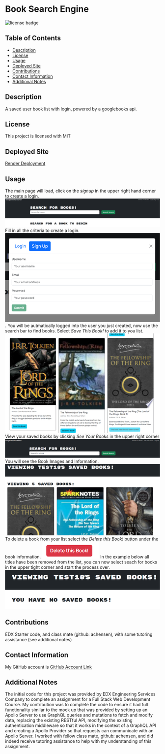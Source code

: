 # Book Search Engine
  ![license badge](https://img.shields.io/badge/license-MIT-blue)

## Table of Contents
* [Description](#description)
* [License](#license)
* [Usage](#usage)
* [Deployed Site](#deployed-site)
* [Contributions](#contributions)
* [Contact Information](#contact-information)
* [Additional Notes](#additional-notes)

## Description
A saved user book list with login, powered by a googlebooks api. 

## License
This project is licensed with MIT

## Deployed Site 
[Render Deployment](https://book-search-engine-sptn.onrender.com)

## Usage
The main page will load, click on the _signup_ in the upper right hand corner to create a login.
![Home Screen](/client/assets/images/Home%20Screen.png)
Fill in all the criteria to create a login.
![Signup](/client/assets/images/SignUp.png).
You will be autmatically logged into the user you just created, now use the search bar to find books. Select _Save This Book!_ to add it to you list. 
![Save Book](/client/assets/images/SaveBook.png)
View your saved books by clicking _See Your Books_ in the upper right corner
![See Your Books](/client/assets/images/SeeYourBooks.png)
You will see the Book Images and Information.
![SavedBooks](/client/assets/images/YourSavedBooks.png)
To delete a book from your list select the _Delete this Book!_ button under the book information.
![Delete Book](/client/assets/images/DeleteThisBook.png)
In the example below all titles have been removed from the list, you can now select seach for books in the upper tight corner and start the process over. 
![all books deleted](/client/assets/images/NoSavedBooks.png)


## Contributions
EDX Starter code, and class mate (github: achensen), with some tutoring assistance (see additional notes)

## Contact Information
My GitHub account is [GitHub Account Link](https://github.com/achensen)

## Additional Notes 
 The initial code for this project was provided by EDX Engineering Services Company to complete an assignment for a Full Stack Web Development Course. My contribution was to complete the code to ensure it had full functionality similar to the mock up that was provided by setting up an Apollo Server to use GraphQL queries and mutations to fetch and modify data, replacing the existing RESTful API, modifying the existing authentication middleware so that it works in the context of a GraphQL API and creating a Apollo Provider so that requests can communicate with an Apollo Server. I worked with fellow class mate, github: achensen, and did indeed receive tutoring assistance to help with my understanding of this assignment.